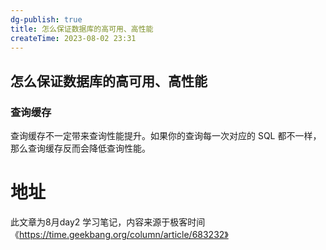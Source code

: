 ```yaml
---
dg-publish: true
title: 怎么保证数据库的高可用、高性能
createTime: 2023-08-02 23:31  
---
```

##  怎么保证数据库的高可用、高性能

### 查询缓存

查询缓存不一定带来查询性能提升。如果你的查询每一次对应的 SQL 都不一样，那么查询缓存反而会降低查询性能。




# 地址

此文章为8月day2 学习笔记，内容来源于极客时间《https://time.geekbang.org/column/article/683232》